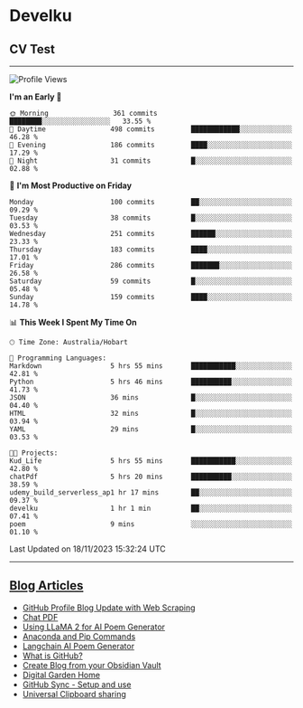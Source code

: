 <h1> Develku </h1>

<h2>CV Test</h2>

---

<!--START_SECTION:waka-->
![Profile Views](http://img.shields.io/badge/Profile%20Views-763-blue)

**I'm an Early 🐤** 

```text
🌞 Morning                361 commits         ████████░░░░░░░░░░░░░░░░░   33.55 % 
🌆 Daytime                498 commits         ████████████░░░░░░░░░░░░░   46.28 % 
🌃 Evening                186 commits         ████░░░░░░░░░░░░░░░░░░░░░   17.29 % 
🌙 Night                  31 commits          █░░░░░░░░░░░░░░░░░░░░░░░░   02.88 % 
```
📅 **I'm Most Productive on Friday** 

```text
Monday                   100 commits         ██░░░░░░░░░░░░░░░░░░░░░░░   09.29 % 
Tuesday                  38 commits          █░░░░░░░░░░░░░░░░░░░░░░░░   03.53 % 
Wednesday                251 commits         ██████░░░░░░░░░░░░░░░░░░░   23.33 % 
Thursday                 183 commits         ████░░░░░░░░░░░░░░░░░░░░░   17.01 % 
Friday                   286 commits         ███████░░░░░░░░░░░░░░░░░░   26.58 % 
Saturday                 59 commits          █░░░░░░░░░░░░░░░░░░░░░░░░   05.48 % 
Sunday                   159 commits         ████░░░░░░░░░░░░░░░░░░░░░   14.78 % 
```


📊 **This Week I Spent My Time On** 

```text
🕑︎ Time Zone: Australia/Hobart

💬 Programming Languages: 
Markdown                 5 hrs 55 mins       ███████████░░░░░░░░░░░░░░   42.81 % 
Python                   5 hrs 46 mins       ██████████░░░░░░░░░░░░░░░   41.73 % 
JSON                     36 mins             █░░░░░░░░░░░░░░░░░░░░░░░░   04.40 % 
HTML                     32 mins             █░░░░░░░░░░░░░░░░░░░░░░░░   03.94 % 
YAML                     29 mins             █░░░░░░░░░░░░░░░░░░░░░░░░   03.53 % 

🐱‍💻 Projects: 
Kud_Life                 5 hrs 55 mins       ███████████░░░░░░░░░░░░░░   42.80 % 
chatPdf                  5 hrs 20 mins       ██████████░░░░░░░░░░░░░░░   38.59 % 
udemy_build_serverless_ap1 hr 17 mins        ██░░░░░░░░░░░░░░░░░░░░░░░   09.37 % 
develku                  1 hr 1 min          ██░░░░░░░░░░░░░░░░░░░░░░░   07.41 % 
poem                     9 mins              ░░░░░░░░░░░░░░░░░░░░░░░░░   01.10 % 
```


 Last Updated on 18/11/2023 15:32:24 UTC
<!--END_SECTION:waka-->

---

## [Blog Articles](https://my-digital-garden-green-seven.vercel.app/)

<!--START_SECTION:blog-->
- [GitHub Profile Blog Update with Web Scraping](https://my-digital-garden-green-seven.vercel.app/404)
- [Chat PDF](https://my-digital-garden-green-seven.vercel.app/1-project/solution-architect/personal-projects/langchain/chat-pdf/)
- [Using LLaMA 2 for AI Poem Generator](https://my-digital-garden-green-seven.vercel.app/1-project/solution-architect/personal-projects/langchain/using-l-la-ma-2-for-ai-poem-generator/)
- [Anaconda and Pip Commands](https://my-digital-garden-green-seven.vercel.app/3-resource/mac-tips/anaconda-and-pip-commands/)
- [Langchain AI Poem Generator](https://my-digital-garden-green-seven.vercel.app/1-project/solution-architect/personal-projects/langchain/langchain-ai-poem-generator/)
- [What is GitHub?](https://my-digital-garden-green-seven.vercel.app/3-resource/git-hub-related/what-is-git-hub/)
- [Create Blog from your Obsidian Vault](https://my-digital-garden-green-seven.vercel.app/4-archive/how-to-use-obsidian/create-blog-from-your-obsidian-vault/)
- [Digital Garden Home](https://my-digital-garden-green-seven.vercel.app/)
- [GitHub Sync - Setup and use](https://my-digital-garden-green-seven.vercel.app/3-resource/git-hub-related/git-hub-sync-setup-and-use/)
- [Universal Clipboard sharing](https://my-digital-garden-green-seven.vercel.app/3-resource/mac-tips/universal-clipboard-sharing/)
<!--END_SECTION:blog-->
